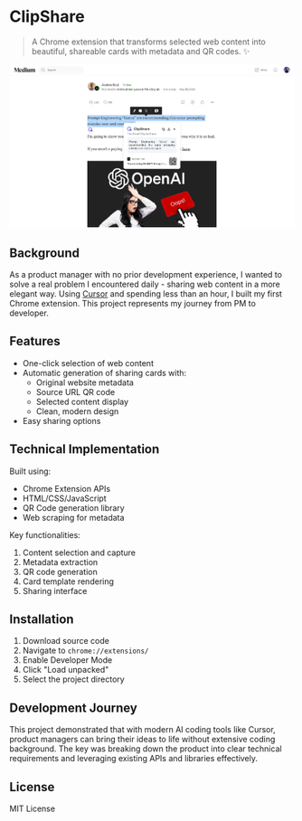 # ClipShare

> A Chrome extension that transforms selected web content into beautiful, shareable cards with metadata and QR codes. ✨

![ClipShare Demo](demo.png)

## Background

As a product manager with no prior development experience, I wanted to solve a real problem I encountered daily - sharing web content in a more elegant way. Using [Cursor](https://cursor.sh/) and spending less than an hour, I built my first Chrome extension. This project represents my journey from PM to developer.

## Features

- One-click selection of web content
- Automatic generation of sharing cards with:
  - Original website metadata
  - Source URL QR code
  - Selected content display
  - Clean, modern design
- Easy sharing options

## Technical Implementation

Built using:
- Chrome Extension APIs
- HTML/CSS/JavaScript
- QR Code generation library
- Web scraping for metadata

Key functionalities:
1. Content selection and capture
2. Metadata extraction
3. QR code generation
4. Card template rendering
5. Sharing interface

## Installation

1. Download source code
2. Navigate to `chrome://extensions/`
3. Enable Developer Mode
4. Click "Load unpacked"
5. Select the project directory

## Development Journey

This project demonstrated that with modern AI coding tools like Cursor, product managers can bring their ideas to life without extensive coding background. The key was breaking down the product into clear technical requirements and leveraging existing APIs and libraries effectively.

## License

MIT License
